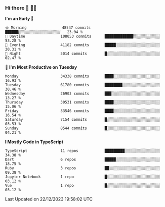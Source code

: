 ### Hi there 👋 🧑‍💻



<!--START_SECTION:waka-->
**I'm an Early 🐤** 

```text
🌞 Morning                48547 commits       ██████░░░░░░░░░░░░░░░░░░░   23.94 % 
🌆 Daytime                108053 commits      █████████████░░░░░░░░░░░░   53.28 % 
🌃 Evening                41182 commits       █████░░░░░░░░░░░░░░░░░░░░   20.31 % 
🌙 Night                  5014 commits        █░░░░░░░░░░░░░░░░░░░░░░░░   02.47 % 
```
📅 **I'm Most Productive on Tuesday** 

```text
Monday                   34338 commits       ████░░░░░░░░░░░░░░░░░░░░░   16.93 % 
Tuesday                  61780 commits       ████████░░░░░░░░░░░░░░░░░   30.46 % 
Wednesday                26903 commits       ███░░░░░░░░░░░░░░░░░░░░░░   13.27 % 
Thursday                 30531 commits       ████░░░░░░░░░░░░░░░░░░░░░   15.06 % 
Friday                   33546 commits       ████░░░░░░░░░░░░░░░░░░░░░   16.54 % 
Saturday                 7154 commits        █░░░░░░░░░░░░░░░░░░░░░░░░   03.53 % 
Sunday                   8544 commits        █░░░░░░░░░░░░░░░░░░░░░░░░   04.21 % 
```


**I Mostly Code in TypeScript** 

```text
TypeScript               11 repos            █████████░░░░░░░░░░░░░░░░   34.38 % 
Dart                     6 repos             █████░░░░░░░░░░░░░░░░░░░░   18.75 % 
Ruby                     3 repos             ██░░░░░░░░░░░░░░░░░░░░░░░   09.38 % 
Jupyter Notebook         1 repo              █░░░░░░░░░░░░░░░░░░░░░░░░   03.12 % 
Vue                      1 repo              █░░░░░░░░░░░░░░░░░░░░░░░░   03.12 % 
```




 Last Updated on 22/12/2023 19:58:02 UTC
<!--END_SECTION:waka-->


